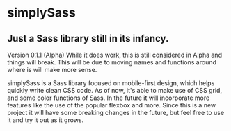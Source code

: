 # simplySass

## Just a Sass library still in its infancy.

Version 0.1.1 (Alpha)
While it does work, this is still considered in Alpha and things will break. This will be due to moving names and functions around where is will make more sense.

simplySass is a Sass library focused on mobile-first design, which helps quickly write clean CSS code. 
As of now, it's able to make use of CSS grid, and some color functions of Sass. In the future it will 
incorporate more features like the use of the popular flexbox and more. Since this is a new project it
will have some breaking changes in the future, but feel free to use it and try it out as it grows.

